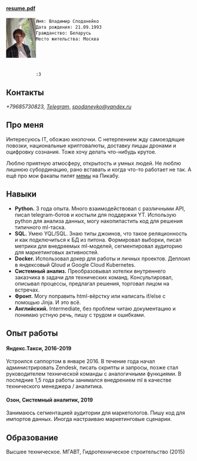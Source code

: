 #### [resume.pdf](https://raw.githubusercontent.com/meowzth/meowzth.github.io/master/resume.pdf)

<img align="left" img src="./img.png" width="16%">

	Имя: Владимир Споданейко
	Дата рождения: 21.09.1993
	Гражданство: Беларусь
	Место жительства: Москва





	:3


## Контакты

*+79685730823, [Telegram](https://t.me/meowzaebis)*,
*spodaneyko@yandex.ru*


## Про меня

Интересуюсь IT, обожаю кнопочки. С нетерпением жду самоездящие повозки, национальные криптовалюты, доставку пиццы дронами и оцифровку сознания. Тоже хочу делать что-нибудь крутое.

Люблю приятную атмосферу, открытость и умных людей. Не люблю лишнюю субординацию, рано вставать и когда что-то работает не так. А ещё про мои факапы пилят [мемы](https://pikabu.ru/story/tekhpodderzhka_yandeks_taksi_6109211) на Пикабу.


## Навыки

* **Python.** 3 года опыта. Много взаимодействовал с различными API, писал telegram-ботов и костыли для поддержки YT. Использую python для анализа данных, могу накопипастить код для решения типичного ml-таска.
* **SQL.**  Умею YQL/SQL. Знаю типы джоинов, что такое реляционность и как подключиться к БД из питона. Формировал выборки, писал метрики для внедряемых ml-моделей, сегментировал аудиторию для маркетинговых активностей.
* **Docker.** Использовал докер для работы и личных проектов. Деплоил в яндексовый Qloud и Google Cloud Kubernetes.
* **Системный анализ.** Преобразовывал хотелки внутреннего заказчика в задачи для технических команд. Консультировал, описывал процессы, предлагал решения, торговал лицом на встречах.
* **Фронт.** Могу поправить html-вёрстку или написать if/else с помощью Jinja. И это всё.
* **Английский.** Intermediate, без проблем читаю документацию и понимаю устную речь, пишу с трудом и ошибками.


## Опыт работы
#### Яндекс.Такси, 2016-2019
Устроился саппортом в январе 2016. В течение года начал администрировать Zendesk, писать скрипты и запросы, позже стал руководителем технической команды с аналогичными функциями. В последние 1,5 года работы занимался внедрением ml в качестве технического менеджера / аналитика.

#### Озон, Сиcтемный аналитик, 2019
Занимаюсь сегментацией аудитории для маркетологов. Пишу код для импортов данных. Иногда настраиваю маркетинговые сценарии.


## Образование
Высшее техническое. МГАВТ, Гидротехническое строительство (2015)
